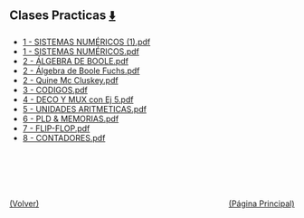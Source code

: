 
<html>
<body>
<h2>Clases Practicas <a href="https://downgit.github.io/#/home?url=https://github.com/Apuntes-FIUBA/Apuntes-Electronica/tree/main/86 - Electrónica/8601 - Tecnica Digital/Clases Practicas" style="font-size:20px">  ⬇️ </a></h2>
<ul>
    <li><a href="1 - SISTEMAS NUMÉRICOS (1).pdf">1 - SISTEMAS NUMÉRICOS (1).pdf</a></li>
    <li><a href="1 - SISTEMAS NUMÉRICOS.pdf">1 - SISTEMAS NUMÉRICOS.pdf</a></li>
    <li><a href="2 - ÁLGEBRA DE BOOLE.pdf">2 - ÁLGEBRA DE BOOLE.pdf</a></li>
    <li><a href="2 - Álgebra de Boole Fuchs.pdf">2 - Álgebra de Boole Fuchs.pdf</a></li>
    <li><a href="2 - Quine Mc Cluskey.pdf">2 - Quine Mc Cluskey.pdf</a></li>
    <li><a href="3 - CODIGOS.pdf">3 - CODIGOS.pdf</a></li>
    <li><a href="4 - DECO Y MUX con Ej 5.pdf">4 - DECO Y MUX con Ej 5.pdf</a></li>
    <li><a href="5 - UNIDADES ARITMETICAS.pdf">5 - UNIDADES ARITMETICAS.pdf</a></li>
    <li><a href="6 - PLD & MEMORIAS.pdf">6 - PLD & MEMORIAS.pdf</a></li>
    <li><a href="7 - FLIP-FLOP.pdf">7 - FLIP-FLOP.pdf</a></li>
    <li><a href="8 - CONTADORES.pdf">8 - CONTADORES.pdf</a></li>
</ul>
</body>
</html>


































<br><br><br><br><br><a href="../" style="float: left">(Volver)</a> <a href="https://apuntes-fiuba.github.io/Apuntes-Electronica" style="float: right">(Página Principal)</a>
